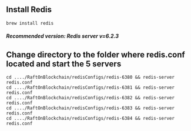 ## Install Redis
```
brew install redis
```
##### Recommended version: Redis server v=6.2.3

## Change directory to the folder where redis.conf located and start the 5 servers
```
cd ..../RaftOnBlockchain/redisConfigs/redis-6380 && redis-server redis.conf
cd ..../RaftOnBlockchain/redisConfigs/redis-6381 && redis-server redis.conf
cd ..../RaftOnBlockchain/redisConfigs/redis-6382 && redis-server redis.conf
cd ..../RaftOnBlockchain/redisConfigs/redis-6383 && redis-server redis.conf
cd ..../RaftOnBlockchain/redisConfigs/redis-6384 && redis-server redis.conf
```
